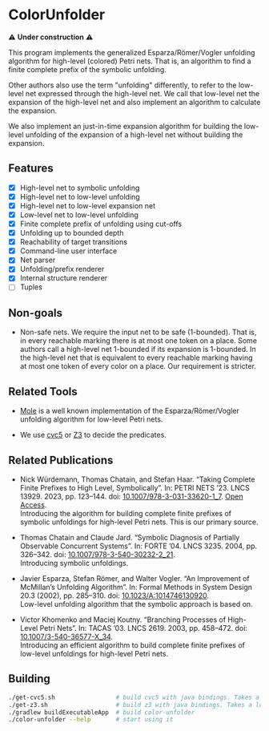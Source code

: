 ColorUnfolder
=============
⚠️ **Under construction** ⚠️

This program implements the generalized Esparza/Römer/Vogler unfolding algorithm for high-level (colored) Petri nets.
That is, an algorithm to find a finite complete prefix of the symbolic unfolding.

Other authors also use the term "unfolding" differently,
to refer to the low-level net expressed through the high-level net.
We call that low-level net the expansion of the high-level net
and also implement an algorithm to calculate the expansion.

We also implement an just-in-time expansion algorithm
for building the low-level unfolding of the expansion of a high-level net
without building the expansion.

Features
--------

- [x] High-level net to symbolic unfolding
- [x] High-level net to low-level unfolding
- [x] High-level net to low-level expansion net
- [x] Low-level net to low-level unfolding
- [x] Finite complete prefix of unfolding using cut-offs
- [x] Unfolding up to bounded depth
- [x] Reachability of target transitions
- [x] Command-line user interface
- [x] Net parser
- [x] Unfolding/prefix renderer
- [x] Internal structure renderer
- [ ] Tuples

Non-goals
---------

- Non-safe nets. We require the input net to be safe (1-bounded).
  That is, in every reachable marking there is at most one token on a place.
  Some authors call a high-level net 1-bounded if its expansion is 1-bounded.
  In the high-level net that is equivalent to
  every reachable marking having at most one token of every color on a place.
  Our requirement is stricter.

Related Tools
-------------

- [Mole](http://www.lsv.fr/~schwoon/tools/mole/)
  is a well known implementation of the Esparza/Römer/Vogler unfolding algorithm for low-level Petri nets.

- We use [cvc5](https://github.com/cvc5/cvc5) or [Z3](https://github.com/Z3Prover/z3) to decide the predicates.

Related Publications
--------------------

- Nick Würdemann, Thomas Chatain, and Stefan Haar.
  “Taking Complete Finite Prefixes to High Level, Symbolically”.
  In: PETRI NETS ’23. LNCS 13929. 2023, pp. 123–144.
  doi: [10.1007/978-3-031-33620-1_7](https://www.doi.org/10.1007/978-3-031-33620-1_7).
  [Open Access](https://hal.science/hal-04029490v1).\
  Introducing the algorithm for building
  complete finite prefixes of symbolic unfoldings for high-level Petri nets.
  This is our primary source.

- Thomas Chatain and Claude Jard.
  “Symbolic Diagnosis of Partially Observable Concurrent Systems”.
  In: FORTE ’04. LNCS 3235. 2004, pp. 326–342.
  doi: [10.1007/978-3-540-30232-2_21](https://www.doi.org/10.1007/978-3-540-30232-2_21).\
  Introducing symbolic unfoldings.

- Javier Esparza, Stefan Römer, and Walter Vogler.
  “An Improvement of McMillan’s Unfolding Algorithm”.
  In: Formal Methods in System Design 20.3 (2002), pp. 285–310.
  doi: [10.1023/A:1014746130920](https://www.doi.org/10.1023/A:1014746130920).\
  Low-level unfolding algorithm that the symbolic approach is based on.

- Victor Khomenko and Maciej Koutny.
  “Branching Processes of High-Level Petri Nets”.
  In: TACAS ’03. LNCS 2619. 2003, pp. 458–472.
  doi: [10.1007/3-540-36577-X_34](https://www.doi.org/10.1007/3-540-36577-X_34).\
  Introducing an efficient algorithm to build
  complete finite prefixes of low-level unfoldings for high-level Petri nets.

Building
--------

```sh
./get-cvc5.sh                 # build cvc5 with java bindings. Takes a long time ~10 minutes
./get-z3.sh                   # build z3 with java bindings. Takes a long time ~10 minutes
./gradlew buildExecutableApp  # build color-unfolder
./color-unfolder --help       # start using it
```
